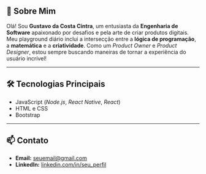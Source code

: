 
## 🚀 Sobre Mim

Olá! Sou **Gustavo da Costa Cintra**, um entusiasta da **Engenharia de Software** apaixonado por desafios e pela arte de criar produtos digitais. Meu playground diário inclui a intersecção entre a **lógica de programação**, a **matemática** e a **criatividade**. Como um *Product Owner* e *Product Designer*, estou sempre buscando maneiras de tornar a experiência do usuário incrível!

---

## 🛠️ Tecnologias Principais

- JavaScript (*Node.js*, *React Native*, *React*)
- HTML e CSS
- Bootstrap

---

## 📫 Contato

- **Email:** [seuemail@gmail.com](mailto:seuemail@gmail.com)
- **LinkedIn:** [linkedin.com/in/seu_perfil](https://linkedin.com/in/seu_perfil)

<!---
gccintra/gccintra is a ✨ special ✨ repository because its `README.md` (this file) appears on your GitHub profile.
You can click the Preview link to take a look at your changes.
--->
